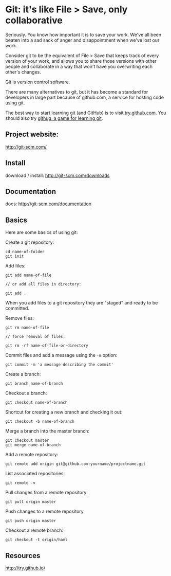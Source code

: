 # Git: it's like File > Save, only collaborative

Seriously. You know how important it is to save your work. We've all been beaten into a sad sack of anger and disappointment when we've lost our work.

Consider git to be the equivalent of File > Save that keeps track of every version of your work, and allows you to share those versions with other people and collaborate in a way that won't have you overwriting each other's changes.

Git is version control software.

There are many alternatives to git, but it has become a standard for developers in large part because of github.com, a service for hosting code using git.

The best way to start learning git (and GitHub) is to visit [try.github.com](http://try.github.com). You should also try [githug, a game for learning git](https://github.com/Gazler/githug).

## Project website:
http://git-scm.com/

## Install
download / install: http://git-scm.com/downloads

## Documentation
docs: http://git-scm.com/documentation

## Basics

Here are some basics of using git:

Create a git repository:

~~~~~~~~
cd name-of-folder
git init
~~~~~~~~

Add files:

~~~~~~~~
git add name-of-file

// or add all files in directory:

git add .
~~~~~~~~

When you add files to a git repository they are "staged" and ready to be committed.

Remove files:

~~~~~~~~
git rm name-of-file

// force removal of files:

git rm -rf name-of-file-or-directory
~~~~~~~~

Commit files and add a message using the `-m` option:

~~~~~~~~
git commit -m 'a message describing the commit'
~~~~~~~~

Create a branch:

~~~~~~~~
git branch name-of-branch
~~~~~~~~

Checkout a branch:

~~~~~~~~
git checkout name-of-branch
~~~~~~~~

Shortcut for creating a new branch and checking it out:

~~~~~~~~
git checkout -b name-of-branch
~~~~~~~~

Merge a branch into the master branch:

~~~~~~~~
git checkout master
git merge name-of-branch
~~~~~~~~

Add a remote repository:

~~~~~~~~
git remote add origin git@github.com:yourname/projectname.git
~~~~~~~~

List associated repositories:

~~~~~~~~
git remote -v
~~~~~~~~

Pull changes from a remote repository:

~~~~~~~~
git pull origin master
~~~~~~~~

Push changes to a remote repository

~~~~~~~~
git push origin master
~~~~~~~~

Checkout a remote branch:

~~~~~~~~
git checkout -t origin/haml
~~~~~~~~

## Resources
http://try.github.io/
